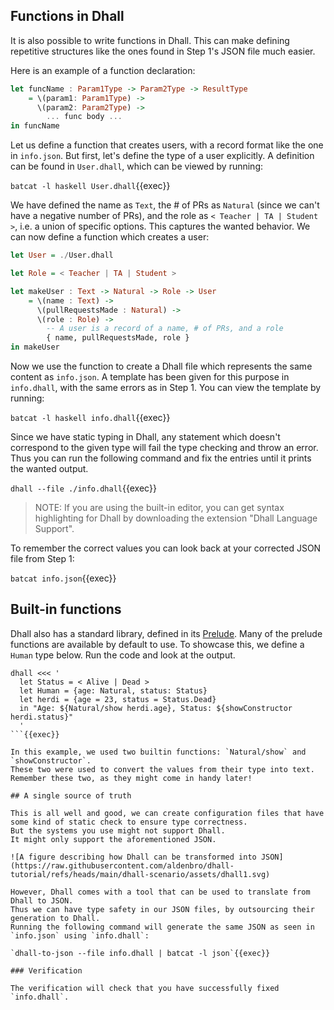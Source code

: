 ## Functions in Dhall
It is also possible to write functions in Dhall. 
This can make defining repetitive structures like the ones found in Step 1's JSON file much easier.

Here is an example of a function declaration:

```haskell
let funcName : Param1Type -> Param2Type -> ResultType
    = \(param1: Param1Type) ->
      \(param2: Param2Type) ->
        ... func body ...
in funcName
```

Let us define a function that creates users, with a record format like the one in `info.json`.
But first, let's define the type of a user explicitly.
A definition can be found in `User.dhall`, which can be viewed by running:

`batcat -l haskell User.dhall`{{exec}}

We have defined the name as `Text`, the # of PRs as `Natural` (since we can't have a negative number of PRs), and the role as `< Teacher | TA | Student >`, i.e. a union of specific options. This captures the wanted behavior. We can now define a function which creates a user:

```haskell
let User = ./User.dhall

let Role = < Teacher | TA | Student >

let makeUser : Text -> Natural -> Role -> User
    = \(name : Text) ->
      \(pullRequestsMade : Natural) ->
      \(role : Role) ->
        -- A user is a record of a name, # of PRs, and a role
        { name, pullRequestsMade, role }
in makeUser
```

Now we use the function to create a Dhall file which represents the same content as `info.json`.
A template has been given for this purpose in `info.dhall`, with the same errors as in Step 1. You can view the template by running:

`batcat -l haskell info.dhall`{{exec}}

Since we have static typing in Dhall, any statement which doesn't correspond to the given type will fail the type checking and throw an error.
Thus you can run the following command and fix the entries until it prints the wanted output.

`dhall --file ./info.dhall`{{exec}}

> NOTE: If you are using the built-in editor, you can get syntax highlighting for Dhall by downloading the extension "Dhall Language Support".

To remember the correct values you can look back at your corrected JSON file from Step 1:

`batcat info.json`{{exec}}

## Built-in functions
Dhall also has a standard library, defined in its [Prelude](https://store.dhall-lang.org/Prelude-v23.1.0/).
Many of the prelude functions are available by default to use.
To showcase this, we define a `Human` type below.
Run the code and look at the output.

```
dhall <<< '
  let Status = < Alive | Dead >
  let Human = {age: Natural, status: Status}
  let herdi = {age = 23, status = Status.Dead}
  in "Age: ${Natural/show herdi.age}, Status: ${showConstructor herdi.status}"
  '
```{{exec}}

In this example, we used two builtin functions: `Natural/show` and `showConstructor`.
These two were used to convert the values from their type into text.
Remember these two, as they might come in handy later!

## A single source of truth

This is all well and good, we can create configuration files that have some kind of static check to ensure type correctness.
But the systems you use might not support Dhall. 
It might only support the aforementioned JSON.

![A figure describing how Dhall can be transformed into JSON](https://raw.githubusercontent.com/aldenbro/dhall-tutorial/refs/heads/main/dhall-scenario/assets/dhall1.svg)

However, Dhall comes with a tool that can be used to translate from Dhall to JSON.
Thus we can have type safety in our JSON files, by outsourcing their generation to Dhall.
Running the following command will generate the same JSON as seen in `info.json` using `info.dhall`:

`dhall-to-json --file info.dhall | batcat -l json`{{exec}}

### Verification

The verification will check that you have successfully fixed `info.dhall`.